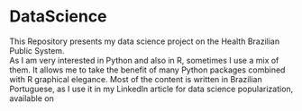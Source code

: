 # DataScience
This Repository presents my data science project on the Health Brazilian Public System.  
As I am very interested in Python and also in R, sometimes I use a mix of them.  It allows me to take the benefit of many Python packages combined with R graphical elegance.
Most of the content is written in Brazilian Portuguese, as I use it in my LinkedIn article for data science popularization, available on 
